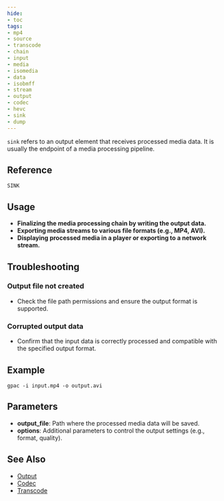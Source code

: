 ```yaml
---
hide:
- toc
tags:
- mp4
- source
- transcode
- chain
- input
- media
- isomedia
- data
- isobmff
- stream
- output
- codec
- hevc
- sink
- dump
---
```






`sink` refers to an output element that receives processed media data. It is usually the endpoint of a media processing pipeline.

## Reference

`SINK`

## Usage

-  **Finalizing the media processing chain by writing the output data.**
-  **Exporting media streams to various file formats (e.g., MP4, AVI).**
- **Displaying processed media in a player or exporting to a network stream.**

## Troubleshooting

### Output file not created
- Check the file path permissions and ensure the output format is supported.

### Corrupted output data
- Confirm that the input data is correctly processed and compatible with the specified output format.

## Example

```plaintext
gpac -i input.mp4 -o output.avi
```

## Parameters

- **output_file**: Path where the processed media data will be saved.
- **options**: Additional parameters to control the output settings (e.g., format, quality).

## See Also
- [Output](output.md) 
- [Codec](codec.md)
- [Transcode](transcode.md)

